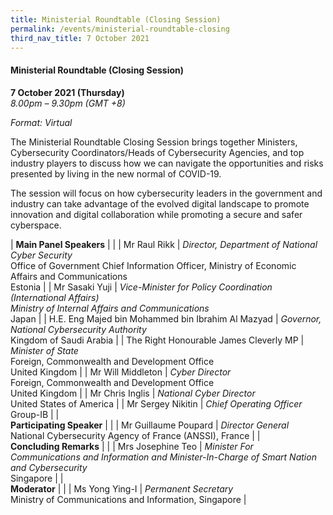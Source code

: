 ```yaml
---
title: Ministerial Roundtable (Closing Session)
permalink: /events/ministerial-roundtable-closing
third_nav_title: 7 October 2021
---
```

#### **Ministerial Roundtable (Closing Session)**

**7 October 2021 (Thursday)**  
*8.00pm – 9.30pm (GMT +8)*

*Format: Virtual*

The Ministerial Roundtable Closing Session brings together Ministers, Cybersecurity Coordinators/Heads of Cybersecurity Agencies, and top industry players to discuss how we can navigate the opportunities and risks presented by living in the new normal of COVID-19. 

The session will focus on how cybersecurity leaders in the government and industry can take advantage of the evolved digital landscape to promote innovation and digital collaboration while promoting a secure and safer cyberspace.

| **Main Panel Speakers**                          |                                                                                                                                       |
| Mr Raul Rikk                               | *Director, Department of National Cyber Security*<br>Office of Government Chief Information Officer, Ministry of Economic Affairs and Communications<br>Estonia                                                                               |
| Mr Sasaki Yuji                               | *Vice-Minister for Policy Coordination (International Affairs)<br>Ministry of Internal Affairs and Communications*<br>Japan |
| H.E. Eng Majed bin Mohammed bin Ibrahim Al Mazyad | *Governor, National Cybersecurity Authority*<br>Kingdom of Saudi Arabia                                                                                      |
| The Right Honourable James Cleverly MP                            | *Minister of State*<br>Foreign, Commonwealth and Development Office<br>United Kingdom                                                                                    |
| Mr Will Middleton                              | *Cyber Director*<br>Foreign, Commonwealth and Development Office<br>United Kingdom                                                                                                               |
| Mr Chris Inglis                              | *National Cyber Director*<br>United States of America                                                                                                               |
| Mr Sergey Nikitin                            | *Chief Operating Officer*<br>Group-IB                                                                                                               |
| <br> **Participating Speaker**                       |                                                                                                                                       |
| Mr Guillaume Poupard                         | *Director General*<br>National Cybersecurity Agency of France (ANSSI), France                                                                                                                      |
| <br> **Concluding Remarks**          |                                                              |
| Mrs Josephine Teo  | *Minister For Communications and Information and Minister-In-Charge of Smart Nation and Cybersecurity*<br>Singapore                  |
| <br> **Moderator**                                    |                                                                                                                                       |
| Ms Yong Ying-I                               | *Permanent Secretary*<br>Ministry of Communications and Information, Singapore                                                                                                                   |